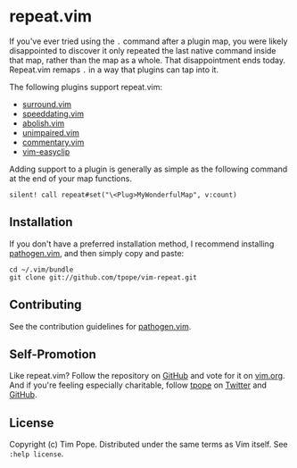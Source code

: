 repeat.vim
==========

If you've ever tried using the `.` command after a plugin map, you were
likely disappointed to discover it only repeated the last native command
inside that map, rather than the map as a whole.  That disappointment
ends today.  Repeat.vim remaps `.` in a way that plugins can tap into
it.

The following plugins support repeat.vim:

* [surround.vim](https://github.com/tpope/vim-surround)
* [speeddating.vim](https://github.com/tpope/vim-speeddating)
* [abolish.vim](https://github.com/tpope/vim-abolish)
* [unimpaired.vim](https://github.com/tpope/vim-unimpaired)
* [commentary.vim](https://github.com/tpope/vim-commentary)
* [vim-easyclip](https://github.com/svermeulen/vim-easyclip)

Adding support to a plugin is generally as simple as the following
command at the end of your map functions.

    silent! call repeat#set("\<Plug>MyWonderfulMap", v:count)

Installation
------------

If you don't have a preferred installation method, I recommend
installing [pathogen.vim](https://github.com/tpope/vim-pathogen), and
then simply copy and paste:

    cd ~/.vim/bundle
    git clone git://github.com/tpope/vim-repeat.git

Contributing
------------

See the contribution guidelines for
[pathogen.vim](https://github.com/tpope/vim-pathogen#readme).

Self-Promotion
--------------

Like repeat.vim? Follow the repository on
[GitHub](https://github.com/tpope/vim-repeat) and vote for it on
[vim.org](http://www.vim.org/scripts/script.php?script_id=2136).  And if
you're feeling especially charitable, follow [tpope](http://tpo.pe/) on
[Twitter](http://twitter.com/tpope) and
[GitHub](https://github.com/tpope).

License
-------

Copyright (c) Tim Pope.  Distributed under the same terms as Vim itself.
See `:help license`.
